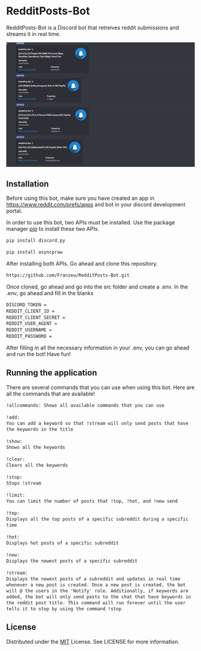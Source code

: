 # RedditPosts-Bot
RedditPosts-Bot is a Discord bot that retreives reddit submissions and streams it in real time.

![Alt text](assets/Title.gif?raw=true "Title")

## Installation

Before using this bot, make sure you have created an app in https://www.reddit.com/prefs/apps and bot in your discord development portal. 

In order to use this bot, two APIs must be installed. Use the package manager [pip](https://pip.pypa.io/en/stable/) to install these two APIs.

```bash
pip install discord.py
```
```bash
pip install asyncpraw
```

After installing both APIs. Go ahead and clone this repository. 

```bash
https://github.com/Franzeu/RedditPosts-Bot.git
```

Once cloned, go ahead and go into the src folder and create a .env. In the .env, go ahead and fill in the blanks

```bash
DISCORD_TOKEN = 
REDDIT_CLIENT_ID = 
REDDIT_CLIENT_SECRET = 
REDDIT_USER_AGENT = 
REDDIT_USERNAME = 
REDDIT_PASSWORD = 
```

After filling in all the necessary information in your .env, you can go ahead and run the bot! Have fun!

## Running the application

There are several commands that you can use when using this bot. Here are all the commands that are available!

```
!allcommands: Shows all available commands that you can use

!add: 
You can add a keyword so that !stream will only send posts that have the keywords in the title

!show:  
Shows all the keywords

!clear: 
Clears all the keywords

!stop: 
Stops !stream

!limit:  
You can limit the number of posts that !top, !hot, and !new send

!top: 
Displays all the top posts of a specific subreddit during a specific time

!hot: 
Displays hot posts of a specific subreddit

!new:
Displays the newest posts of a specific subreddit

!stream: 
Displays the newest posts of a subreddit and updates in real time whenever a new post is created. Once a new post is created, the bot will @ the users in the 'Notify' role. Additionally, if keywords are added, the bot will only send posts to the chat that have keywords in the reddit post title. This command will run forever until the user tells it to stop by using the command !stop
```

## License
Distributed under the [MIT](https://choosealicense.com/licenses/mit/) License. See LICENSE for more information.